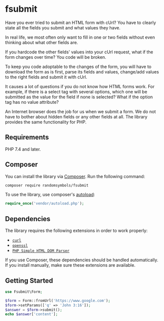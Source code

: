 # fsubmit

Have you ever tried to submit an HTML form with cUrl?
You have to clearly state all the fields you submit and what values they have. 

In real life, we most often only want to fill in one or two fields without even thinking about what other fields are.

If you hardcode the other fields' values into your cUrl request, what if the form changes over time?
You code will be broken. 

To keep you code adoptable to the changes of the form, you will have to download the form as is first, 
parse its fields and values, change/add values to the right fields and submit it with cUrl. 

It causes a lot of questions if you do not know how HTML forms work. 
For example, if there is a select tag with several options, 
which one will be submitted as the value for the field if none is selected? What if the option tag has no value attribute?

An Internet browser does the job for us when we submit a form. 
We do not have to bother about hidden fields or any other fields at all. The library provides the same functionality for PHP.

## Requirements

PHP 7.4 and later.

## Composer

You can install the library via [Composer](http://getcomposer.org/). Run the following command:

```bash
composer require randomsymbols/fsubmit
```

To use the library, use composer's [autoload](https://getcomposer.org/doc/01-basic-usage.md#autoloading):

```php
require_once('vendor/autoload.php');
```

## Dependencies

The library requires the following extensions in order to work properly:

-   [`curl`](https://secure.php.net/manual/en/book.curl.php)
-   [`openssl`](https://www.php.net/manual/en/openssl.installation.php)
-   [`PHP Simple HTML DOM Parser`](https://github.com/voku/simple_html_dom)

If you use Composer, these dependencies should be handled automatically. If you install manually, make sure these extensions are available.

## Getting Started

```php
use Fsubmit\Form;

$form = Form::fromUrl('https://www.google.com');
$form->setParams(['q' => 'John 3:16']);
$answer = $form->submit();
echo $answer['content'];
```
